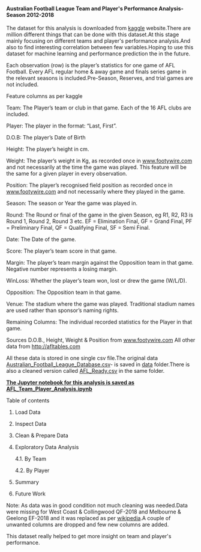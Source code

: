 ####  Australian Football League Team and Player's Performance Analysis-Season 2012-2018

The dataset for this analysis is downloaded from [kaggle](https://www.kaggle.com/stoney71/aflstats) website.There are million different things that can be done with this dataset.At this stage mainly focusing on different teams and player's performance analysis.And also to find interesting correlation between few variables.Hoping to use this dataset for machine learning and performance prediction the in the future.
 
Each observation (row) is the player’s statistics for one game of AFL Football. Every AFL regular
home & away game and finals series game in the relevant seasons is included.Pre-Season, Reserves, and trial games are not included.

Feature columns as per kaggle

Team: The Player’s team or club in that game. Each of the 16 AFL clubs are included.

Player: The player in the format: “Last, First”.

D.O.B: The player’s Date of Birth

Height: The player’s height in cm.

Weight: The player’s weight in Kg, as recorded once in www.footywire.com and not necessarily at
the time the game was played. This feature will be the same for a given player in every observation.

Position: The player’s recognised field position as recorded once in www.footywire.com and not
necessarily where they played in the game.

Season: The season or Year the game was played in.

Round: The Round or final of the game in the given Season, eg R1, R2, R3 is Round 1, Round 2, Round
3 etc. EF = Elimination Final, GF = Grand Final, PF = Preliminary Final, QF = Qualifying Final, SF = Semi
Final.

Date: The Date of the game.

Score: The player’s team score in that game.

Margin: The player’s team margin against the Opposition team in that game. Negative number
represents a losing margin.

WinLoss: Whether the player’s team won, lost or drew the game (W/L/D).

Opposition: The Opposition team in that game.

Venue: The stadium where the game was played. Traditional stadium names are used rather than
sponsor’s naming rights. 

Remaining Columns: The individual recorded statistics for the Player in that game.

Sources
D.O.B., Height, Weight & Position from www.footywire.com
All other data from http://afltables.com

 
All these data is stored in one single csv file.The original data [Australian_Football_League_Database.csv](https://raw.githubusercontent.com/thushara-lakshmanan/DataAnalyticsProjects-Python/master/Data/Australian_Football_League_Database.csv)- is saved  in [data](https://github.com/thushara-lakshmanan/DataAnalyticsProjects-Python/tree/master/Data) folder.There is also a cleaned version called [AFL_Ready.csv](https://raw.githubusercontent.com/thushara-lakshmanan/DataAnalyticsProjects-Python/master/Data/AFL_Ready.csv) in the same folder.

[**The Jupyter notebook for this analysis is saved as AFL_Team_Player_Analysis.ipynb**](https://github.com/thushara-lakshmanan/DataAnalyticsProjects-Python/blob/master/AFL%20Team%20and%20Player%20%20Performance%20Analysis/AFL_Team_Player_Analysis.ipynb)

Table of contents

1. Load Data
2. Inspect Data
3. Clean & Prepare Data
4. Exploratory Data Analysis

    4.1. By Team
    
    4.2. By Player
    
5. Summary
6. Future Work

Note: As data was in good condition not much cleaning was needed.Data were missing for West Coast & Collingwood QF-2018 and Melbourne & Geelong EF-2018 and it was replaced as per [wikipedia](https://en.wikipedia.org/wiki/2018_AFL_finals_series).A couple of unwanted columns are dropped and few new columns are added.

This dataset really helped to get more insight on team and player's performance.